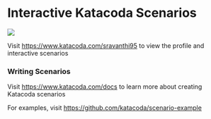 # Interactive Katacoda Scenarios

[![](http://shields.katacoda.com/katacoda/sravanthi95/count.svg)](https://www.katacoda.com/sravanthi95 "Get your profile on Katacoda.com")

Visit https://www.katacoda.com/sravanthi95 to view the profile and interactive scenarios

### Writing Scenarios
Visit https://www.katacoda.com/docs to learn more about creating Katacoda scenarios

For examples, visit https://github.com/katacoda/scenario-example
